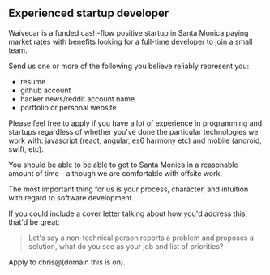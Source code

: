 ## Experienced startup developer

Waivecar is a funded cash-flow positive startup in Santa Monica paying market rates
with benefits looking for a full-time developer to join a small team.

Send us one or more of the following you believe reliably represent you:

 * resume 
 * github account
 * hacker news/reddit account name
 * portfolio or personal website
 
Please feel free to apply if you have a lot of experience in programming and startups regardless of
whether you've done the particular technologies we work with: javascript
(react, angular, es6 harmony etc) and mobile (android, swift, etc).

You should be able to be able to get to Santa Monica in a reasonable amount of time - 
although we are comfortable with offsite work.

The most important thing for us is your process, character, and intuition with
regard to software development.

If you could include a cover letter talking about how you'd address this, that'd be great:

> Let's say a non-technical person reports a problem and proposes a solution, what do you see as your job and list of priorities?

Apply to chris@(domain this is on).

